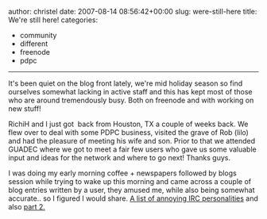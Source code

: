 author: christel
date: 2007-08-14 08:56:42+00:00
slug: were-still-here
title: We're still here!
categories:
- community
- different
- freenode
- pdpc
---
It's been quiet on the blog front lately, we're mid holiday season so find ourselves somewhat lacking in active staff and this has kept most of those who are around tremendously busy. Both on freenode and with working on new stuff!

RichiH and I just got  back from Houston, TX a couple of weeks back. We flew over to deal with some PDPC business, visited the grave of Rob (lilo) and had the pleasure of meeting his wife and son. Prior to that we attended GUADEC where we got to meet a fair few users who gave us some valuable input and ideas for the network and where to go next! Thanks guys.

I was doing my early morning coffee + newspapers followed by blogs session while trying to wake up this morning and came across a couple of blog entries written by a user, they amused me, while also being somewhat accurate.. so I figured I would share. [A list of annoying IRC personalities](http://dammitcoetzee.blogspot.com/2007/08/list-of-some-of-most-annoying-irc.html) and also [part 2.](http://dammitcoetzee.blogspot.com/2007/08/most-annoying-irc-personalities-2.html)
